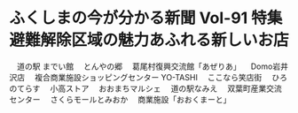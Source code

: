 # ふくしまの今が分かる新聞 Vol-91 特集 避難解除区域の魅力あふれる新しいお店
　道の駅 までい館
　とんやの郷
　葛尾村復興交流館「あぜりあ」
　Domo岩井沢店
　複合商業施設ショッピングセンター YO-TASHI
　ここなら笑店街
　ひろのてらす
　小高ストア
　おおまちマルシェ
　道の駅なみえ
　双葉町産業交流センター
　さくらモールとみおか
　商業施設「おおくまーと」
